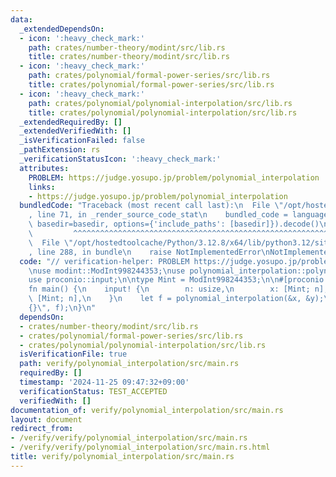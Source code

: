 ```yaml
---
data:
  _extendedDependsOn:
  - icon: ':heavy_check_mark:'
    path: crates/number-theory/modint/src/lib.rs
    title: crates/number-theory/modint/src/lib.rs
  - icon: ':heavy_check_mark:'
    path: crates/polynomial/formal-power-series/src/lib.rs
    title: crates/polynomial/formal-power-series/src/lib.rs
  - icon: ':heavy_check_mark:'
    path: crates/polynomial/polynomial-interpolation/src/lib.rs
    title: crates/polynomial/polynomial-interpolation/src/lib.rs
  _extendedRequiredBy: []
  _extendedVerifiedWith: []
  _isVerificationFailed: false
  _pathExtension: rs
  _verificationStatusIcon: ':heavy_check_mark:'
  attributes:
    PROBLEM: https://judge.yosupo.jp/problem/polynomial_interpolation
    links:
    - https://judge.yosupo.jp/problem/polynomial_interpolation
  bundledCode: "Traceback (most recent call last):\n  File \"/opt/hostedtoolcache/Python/3.12.8/x64/lib/python3.12/site-packages/onlinejudge_verify/documentation/build.py\"\
    , line 71, in _render_source_code_stat\n    bundled_code = language.bundle(stat.path,\
    \ basedir=basedir, options={'include_paths': [basedir]}).decode()\n          \
    \         ^^^^^^^^^^^^^^^^^^^^^^^^^^^^^^^^^^^^^^^^^^^^^^^^^^^^^^^^^^^^^^^^^^^^^^^^^^^^^^^^^\n\
    \  File \"/opt/hostedtoolcache/Python/3.12.8/x64/lib/python3.12/site-packages/onlinejudge_verify/languages/rust.py\"\
    , line 288, in bundle\n    raise NotImplementedError\nNotImplementedError\n"
  code: "// verification-helper: PROBLEM https://judge.yosupo.jp/problem/polynomial_interpolation\n\
    \nuse modint::ModInt998244353;\nuse polynomial_interpolation::polynomial_interpolation;\n\
    use proconio::input;\n\ntype Mint = ModInt998244353;\n\n#[proconio::fastout]\n\
    fn main() {\n    input! {\n        n: usize,\n        x: [Mint; n],\n        y:\
    \ [Mint; n],\n    }\n    let f = polynomial_interpolation(&x, &y);\n    println!(\"\
    {}\", f);\n}\n"
  dependsOn:
  - crates/number-theory/modint/src/lib.rs
  - crates/polynomial/formal-power-series/src/lib.rs
  - crates/polynomial/polynomial-interpolation/src/lib.rs
  isVerificationFile: true
  path: verify/polynomial_interpolation/src/main.rs
  requiredBy: []
  timestamp: '2024-11-25 09:47:32+09:00'
  verificationStatus: TEST_ACCEPTED
  verifiedWith: []
documentation_of: verify/polynomial_interpolation/src/main.rs
layout: document
redirect_from:
- /verify/verify/polynomial_interpolation/src/main.rs
- /verify/verify/polynomial_interpolation/src/main.rs.html
title: verify/polynomial_interpolation/src/main.rs
---
```

